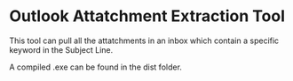 # Outlook Attatchment Extraction Tool

This tool can pull all the attatchments in an inbox which contain a specific keyword in the Subject Line.

A compiled .exe can be found in the dist folder.

